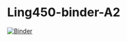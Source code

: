 # Ling450-binder-A2
 
[![Binder](https://mybinder.org/badge_logo.svg)](https://mybinder.org/v2/gh/maitetaboada/Ling450-binder-A2/HEAD)
